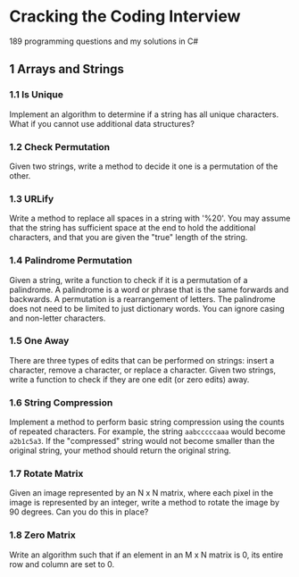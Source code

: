 # Cracking the Coding Interview 

189 programming questions and my solutions in C# 

## 1 Arrays and Strings 

### 1.1 Is Unique 

Implement an algorithm to determine if a string has all unique characters. What if you cannot use additional data structures? 

### 1.2 Check Permutation 

Given two strings, write a method to decide it one is a permutation of the other. 

### 1.3 URLify 

Write a method to replace all spaces in a string with '%20'. You may assume that the string has sufficient space at the end to hold the additional characters, and that you are given the "true" length of the string. 

### 1.4 Palindrome Permutation 

Given a string, write a function to check if it is a permutation of a palindrome. A palindrome is a word or phrase that is the same forwards and backwards. A permutation is a rearrangement of letters. The palindrome does not need to be limited to just dictionary words. You can ignore casing and non-letter characters. 

### 1.5 One Away 

There are three types of edits that can be performed on strings: insert a character, remove a character, or replace a character. Given two strings, write a function to check if they are one edit (or zero edits) away. 

### 1.6 String Compression 

Implement a method to perform basic string compression using the counts of repeated characters. For example, the string `aabcccccaaa` would become `a2b1c5a3`. If the "compressed" string would not become smaller than the original string, your method should return the original string. 

### 1.7 Rotate Matrix 

Given an image represented by an N x N matrix, where each pixel in the image is represented by an integer, write a method to rotate the image by 90 degrees. Can you do this in place? 

### 1.8 Zero Matrix 

Write an algorithm such that if an element in an M x N matrix is 0, its entire row and column are set to 0. 

